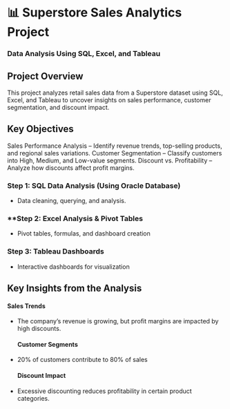 # 📊 Superstore Sales Analytics Project
### Data Analysis Using SQL, Excel, and Tableau

## Project Overview
  This project analyzes retail sales data from a Superstore dataset using SQL, Excel, and Tableau to uncover insights on sales performance, customer segmentation, and discount impact.

## Key Objectives
  Sales Performance Analysis – Identify revenue trends, top-selling products, and regional sales variations.
  Customer Segmentation – Classify customers into High, Medium, and Low-value segments.
  Discount vs. Profitability – Analyze how discounts affect profit margins.

### **Step 1: SQL Data Analysis (Using Oracle Database)**
- Data cleaning, querying, and analysis.
### **Step 2: Excel Analysis & Pivot Tables
- Pivot tables, formulas, and dashboard creation
### Step 3: Tableau Dashboards
- Interactive dashboards for visualization

## Key Insights from the Analysis
  #### Sales Trends
- The company’s revenue is growing, but profit margins are impacted by high discounts.
  #### Customer Segments
- 20% of customers contribute to 80% of sales
  #### Discount Impact
- Excessive discounting reduces profitability in certain product categories.
